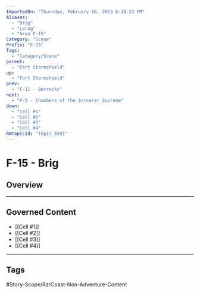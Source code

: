 ```yaml
---
ImportedOn: "Thursday, February 16, 2023 6:10:23 PM"
Aliases:
  - "Brig"
  - "Lorag"
  - "Area F-15"
Category: "Scene"
Prefix: "F-15"
Tags:
  - "Category/Scene"
parent:
  - "Fort Stormshield"
up:
  - "Fort Stormshield"
prev:
  - "F-11 - Barracks"
next:
  - "F-5 - Chambers of the Sorcerer Supreme"
down:
  - "Cell #1"
  - "Cell #2"
  - "Cell #3"
  - "Cell #4"
RWtopicId: "Topic_5591"
---
```

# F-15 - Brig
## Overview
---
## Governed Content
- [[Cell #1]]
- [[Cell #2]]
- [[Cell #3]]
- [[Cell #4]]


---
## Tags
#Story-Scope/RzrCoast-Non-Adventure-Content

